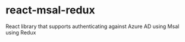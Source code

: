 # react-msal-redux
React library that supports authenticating against Azure AD using Msal using Redux
